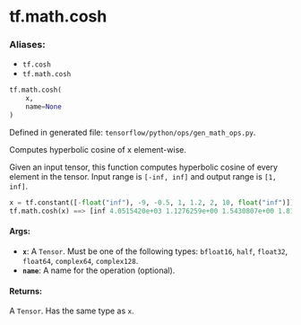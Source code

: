 <div itemscope itemtype="http://developers.google.com/ReferenceObject">
<meta itemprop="name" content="tf.math.cosh" />
<meta itemprop="path" content="Stable" />
</div>

# tf.math.cosh

### Aliases:

* `tf.cosh`
* `tf.math.cosh`

``` python
tf.math.cosh(
    x,
    name=None
)
```



Defined in generated file: `tensorflow/python/ops/gen_math_ops.py`.

Computes hyperbolic cosine of x element-wise.

  Given an input tensor, this function computes hyperbolic cosine of every
  element in the tensor. Input range is `[-inf, inf]` and output range
  is `[1, inf]`.

  ```python
  x = tf.constant([-float("inf"), -9, -0.5, 1, 1.2, 2, 10, float("inf")])
  tf.math.cosh(x) ==> [inf 4.0515420e+03 1.1276259e+00 1.5430807e+00 1.8106556e+00 3.7621956e+00 1.1013233e+04 inf]
  ```

#### Args:

* <b>`x`</b>: A `Tensor`. Must be one of the following types: `bfloat16`, `half`, `float32`, `float64`, `complex64`, `complex128`.
* <b>`name`</b>: A name for the operation (optional).


#### Returns:

A `Tensor`. Has the same type as `x`.